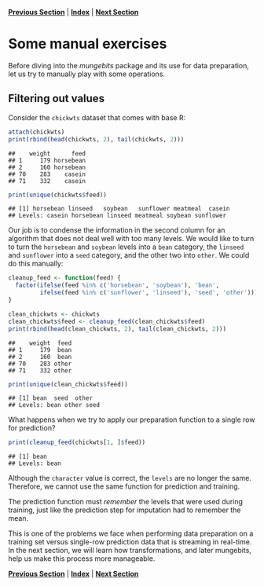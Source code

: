 **[Previous Section](training_versus_prediction.html)** | **[Index](../index.html)** | **[Next Section](transformations.html)**

Some manual exercises
======

Before diving into the *mungebits* package and its use for data preparation, let us try to
manually play with some operations.

Filtering out values
-------

Consider the `chickwts` dataset that comes with base R:


```r
attach(chickwts)
print(rbind(head(chickwts, 2), tail(chickwts, 2)))
```

```
##    weight      feed
## 1     179 horsebean
## 2     160 horsebean
## 70    283    casein
## 71    332    casein
```

```r
print(unique(chickwts$feed))
```

```
## [1] horsebean linseed   soybean   sunflower meatmeal  casein   
## Levels: casein horsebean linseed meatmeal soybean sunflower
```


Our job is to condense the information in the second column for an algorithm that does not 
deal well with too many levels. We would like to turn to turn the `horsebean` and `soybean`
levels into a `bean` category, the `linseed` and `sunflower` into a `seed` category,
and the other two into `other`. We could do this manually:


```r
cleanup_feed <- function(feed) {
  factor(ifelse(feed %in% c('horsebean', 'soybean'), 'bean',
         ifelse(feed %in% c('sunflower', 'linseed'), 'seed', 'other')))
}

clean_chickwts <- chickwts
clean_chickwts$feed <- cleanup_feed(clean_chickwts$feed)
print(rbind(head(clean_chickwts, 2), tail(clean_chickwts, 2)))
```

```
##    weight  feed
## 1     179  bean
## 2     160  bean
## 70    283 other
## 71    332 other
```

```r
print(unique(clean_chickwts$feed))
```

```
## [1] bean  seed  other
## Levels: bean other seed
```


What happens when we try to apply our preparation function to a single row for prediction?


```r
print(cleanup_feed(chickwts[1, ]$feed))
```

```
## [1] bean
## Levels: bean
```


Although the `character` value is correct, the `levels` are no longer the same. Therefore, we cannot
use the same function for prediction and training.

The prediction function must *remember* the levels that were used during training, just like
the prediction step for imputation had to remember the mean.

This is one of the problems we face when performing data preparation on a training set
versus single-row prediction data that is streaming in real-time. In the next section,
we will learn how transformations, and later mungebits, help us make this process
more manageable.

**[Previous Section](training_versus_prediction.html)** | **[Index](../index.html)** | **[Next Section](transformations.html)**
